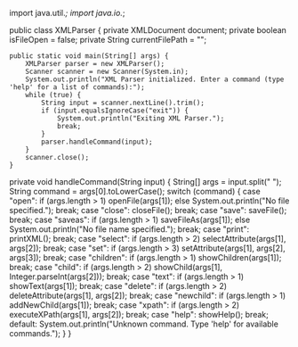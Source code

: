 import java.util.*;
import java.io.*;

public class XMLParser {
    private XMLDocument document;
    private boolean isFileOpen = false;
    private String currentFilePath = "";

    public static void main(String[] args) {
        XMLParser parser = new XMLParser();
        Scanner scanner = new Scanner(System.in);
        System.out.println("XML Parser initialized. Enter a command (type 'help' for a list of commands):");
        while (true) {
            String input = scanner.nextLine().trim();
            if (input.equalsIgnoreCase("exit")) {
                System.out.println("Exiting XML Parser.");
                break;
            }
            parser.handleCommand(input);
        }
        scanner.close();
    }
private void handleCommand(String input) {
        String[] args = input.split(" ");
        String command = args[0].toLowerCase();
        switch (command) {
            case "open":
                if (args.length > 1) openFile(args[1]);
                else System.out.println("No file specified.");
                break;
            case "close":
                closeFile();
                break;
            case "save":
                saveFile();
                break;
            case "saveas":
                if (args.length > 1) saveFileAs(args[1]);
                else System.out.println("No file name specified.");
                break;
            case "print":
                printXML();
                break;
            case "select":
                if (args.length > 2) selectAttribute(args[1], args[2]);
                break;
            case "set":
                if (args.length > 3) setAttribute(args[1], args[2], args[3]);
                break;
            case "children":
                if (args.length > 1) showChildren(args[1]);
                break;
            case "child":
                if (args.length > 2) showChild(args[1], Integer.parseInt(args[2]));
                break;
            case "text":
                if (args.length > 1) showText(args[1]);
                break;
            case "delete":
                if (args.length > 2) deleteAttribute(args[1], args[2]);
                break;
            case "newchild":
                if (args.length > 1) addNewChild(args[1]);
                break;
            case "xpath":
                if (args.length > 2) executeXPath(args[1], args[2]);
                break;
            case "help":
                showHelp();
                break;
            default:
                System.out.println("Unknown command. Type 'help' for available commands.");
        }
    }
